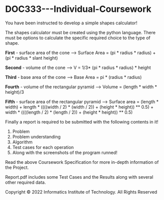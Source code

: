 # DOC333---Individual-Coursework
You have been instructed to develop a simple shapes calculator!

The shapes calculator must be created using the python language. There must be options to calculate the specific required choice to the type of shape. 

**First** - surface area of the cone --> Surface Area = (pi * radius * radius) + (pi * radius * slant height)

**Second** - volume of the cone --> V = 1/3* (pi * radius * radius) * height

**Third** - base area of the cone --> Base Area = pi * (radius * radius)

**Fourth** - volume of the rectangular pyramid --> Volume = (length * width * height)/3

**Fifth** - surface area of the rectangular pyramid --> Surface area = (length * width) + length * ((((width / 2) * (width / 2)) + (height * height)) ** 0.5) + width * ((((length / 2) * (length / 2)) + (height * height)) ** 0.5)


Finally a report is required to be submitted with the following contents in it!

1. Problem
2. Problem understanding
3. Algorithm
4. Test cases for each operation
5. Along with the screenshots of the program runned!


Read the above Coursework Specification for more in-depth information of the Project.

Report.pdf includes some Test Cases and the Results along with several other required data.

Copyright © 2022 Informatics Institute of Technology. All Rights Reserved
